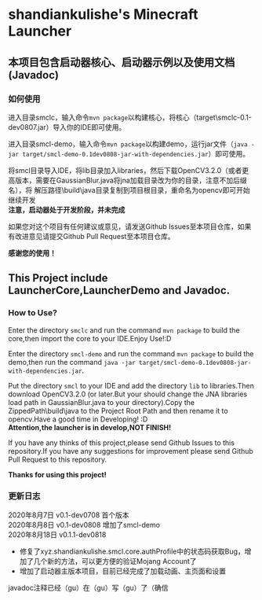 # shandiankulishe's Minecraft Launcher



## 本项目包含启动器核心、启动器示例以及使用文档(Javadoc)

### 如何使用

进入目录smclc，输入命令`mvn package`以构建核心，将核心（target\smclc-0.1-dev0807.jar）导入你的IDE即可使用。

进入目录smcl-demo，输入命令`mvn package`以构建demo，运行jar文件（`java -jar target/smcl-demo-0.1dev0808-jar-with-dependencies.jar`）即可使用。

将smcl目录导入IDE，将lib目录加入libraries，然后下载OpenCV3.2.0（或者更高版本，需要在GaussianBlur.java将jna加载目录改为你的目录，注意不加后缀名），将 解压路径\build\java目录复制到项目根目录，重命名为opencv即可开始继续开发  
**注意，启动器处于开发阶段，并未完成**

如果您对这个项目有任何建议或意见，请发送Github Issues至本项目仓库，如果有改进意见请提交Github Pull Request至本项目仓库。

**感谢您的使用！**


## This Project include LauncherCore,LauncherDemo and Javadoc.

### How to Use?

Enter the directory `smclc` and run the command `mvn package` to build the core,then import the core to your IDE.Enjoy Use!:D

Enter the directory `smcl-demo` and run the command `mvn package` to build the demo,then run the command `java -jar target/smcl-demo-0.1dev0808-jar-with-dependencies.jar`.

Put the directory `smcl` to your IDE and add the directory `lib` to libraries.Then download OpenCV3.2.0 (or later.But your should change the JNA libraries load path in GaussianBlur.java to your directory).Copy the ZippedPath\build\java to the Project Root Path and then rename it to opencv.Have a good time in Developing! :D  
**Attention,the launcher is in develop,NOT FINISH!**

If you have any thinks of this project,please send Github Issues to this repository.If you have any suggestions for improvement please send Github Pull Request to this repository.

**Thanks for using this project!**

### 更新日志

2020年8月7日 v0.1-dev0708 首个版本  
2020年8月8日 v0.1-dev0808 增加了smcl-demo  
2020年8月18日 v0.1.1-dev0818  
+ 修复了xyz.shandiankulishe.smcl.core.authProfile中的状态码获取Bug，增加了几个新的方法，可以更方便的验证Mojang Account了
+ 增加了启动器主版本项目，目前已经完成了加载动画、主页面和设置


javadoc注释已经（gu）在（gu）写（gu）了（确信